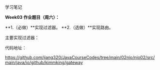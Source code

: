 学习笔记

**Week03 作业题目（周六）：**

**1.（必做）**实现过滤器。
**2.（选做）**实现路由。

主要实现过滤器：

代码地址：

https://github.com/jiang320/JavaCourseCodes/tree/main/02nio/nio02/src/main/java/io/github/kimmking/gateway





  